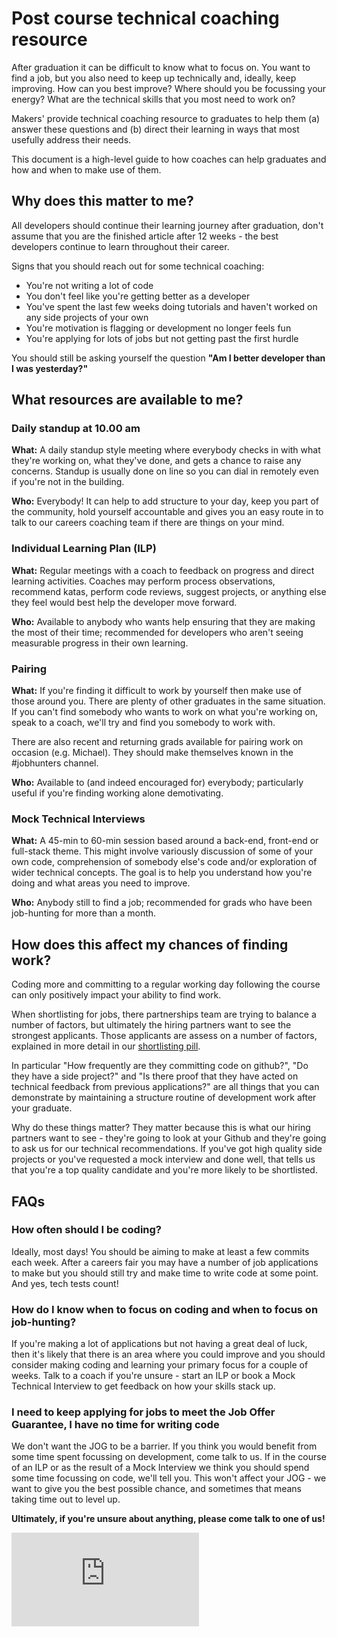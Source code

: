 # Post course technical coaching resource

After graduation it can be difficult to know what to focus on. You want to find a job, but you also need to keep up technically and, ideally, keep improving. How can you best improve? Where should you be focussing your energy? What are the technical skills that you most need to work on?

Makers' provide technical coaching resource to graduates to help them (a) answer these questions and (b) direct their learning in ways that most usefully address their needs.

This document is a high-level guide to how coaches can help graduates and how and when to make use of them.

## Why does this matter to me?

All developers should continue their learning journey after graduation, don't assume that you are the finished article after 12 weeks - the best developers continue to learn throughout their career.

Signs that you should reach out for some technical coaching:
- You're not writing a lot of code
- You don't feel like you're getting better as a developer
- You've spent the last few weeks doing tutorials and haven't worked on any side projects of your own  
- You're motivation is flagging or development no longer feels fun
- You're applying for lots of jobs but not getting past the first hurdle

You should still be asking yourself the question **"Am I better developer than I was yesterday?"**

## What resources are available to me?

### Daily standup at 10.00 am

**What:** A daily standup style meeting where everybody checks in with what they're working on, what they've done, and gets a chance to raise any concerns. Standup is usually done on line so you can dial in remotely even if you're not in the building.

**Who:** Everybody! It can help to add structure to your day, keep you part of the community, hold yourself accountable and gives you an easy route in to talk to our careers coaching team if there are things on your mind.  

### Individual Learning Plan (ILP)

**What:** Regular meetings with a coach to feedback on progress and direct learning activities. Coaches may perform process observations, recommend katas, perform code reviews, suggest projects, or anything else they feel would best help the developer move forward.

**Who:** Available to anybody who wants help ensuring that they are making the most of their time; recommended for developers who aren't seeing measurable progress in their own learning.

### Pairing

**What:** If you're finding it difficult to work by yourself then make use of those around you. There are plenty of other graduates in the same situation. If you can't find somebody who wants to work on what you're working on, speak to a coach, we'll try and find you somebody to work with.

There are also recent and returning grads available for pairing work on occasion (e.g. Michael). They should make themselves known in the #jobhunters channel.

**Who:** Available to (and indeed encouraged for) everybody; particularly useful if you're finding working alone demotivating.

### Mock Technical Interviews

**What:** A 45-min to 60-min session based around a back-end, front-end or full-stack theme. This might involve variously discussion of some of your own code, comprehension of somebody else's code and/or exploration of wider technical concepts. The goal is to help you understand how you're doing and what areas you need to improve.

**Who:** Anybody still to find a job; recommended for grads who have been job-hunting for more than a month.


## How does this affect my chances of finding work?

Coding more and committing to a regular working day following the course can only positively impact your ability to find work.

When shortlisting for jobs, there partnerships team are trying to balance a number of factors, but ultimately the hiring partners want to see the strongest applicants. Those applicants are assess on a number of factors, explained in more detail in our [shortlisting pill](https://github.com/makersacademy/jobhunters/blob/master/careers/shortlisting.md).

In particular "How frequently are they committing code on github?", "Do they have a side project?" and "Is there proof that they have acted on technical feedback from previous applications?" are all things that you can demonstrate by maintaining a structure routine of development work after your graduate.

Why do these things matter? They matter because this is what our hiring partners want to see - they're going to look at your Github and they're going to ask us for our technical recommendations. If you've got high quality side projects or you've requested a mock interview and done well, that tells us that you're a top quality candidate and you're more likely to be shortlisted. 

## FAQs

### How often should I be coding?
Ideally, most days! You should be aiming to make at least a few commits each week. After a careers fair you may have a number of job applications to make but you should still try and make time to write code at some point. And yes, tech tests count!

### How do I know when to focus on coding and when to focus on job-hunting?
If you're making a lot of applications but not having a great deal of luck, then it's likely that there is an area where you could improve and you should consider making coding and learning your primary focus for a couple of weeks. Talk to a coach if you're unsure - start an ILP or book a Mock Technical Interview to get feedback on how your skills stack up.

### I need to keep applying for jobs to meet the Job Offer Guarantee, I have no time for writing code
We don't want the JOG to be a barrier. If you think you would benefit from some time spent focussing on development, come talk to us. If in the course of an ILP or as the result of a Mock Interview we think you should spend some time focussing on code, we'll tell you. This won't affect your JOG - we want to give you the best possible chance, and sometimes that means taking time out to level up.

**Ultimately, if you're unsure about anything, please come talk to one of us!**


![Tracking pixel](https://githubanalytics.herokuapp.com/course/pills/post-course-technical-coaching.md)
